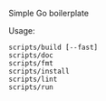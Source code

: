 Simple Go boilerplate

Usage:
```
scripts/build [--fast]
scripts/doc
scripts/fmt
scripts/install
scripts/lint
scripts/run
```

